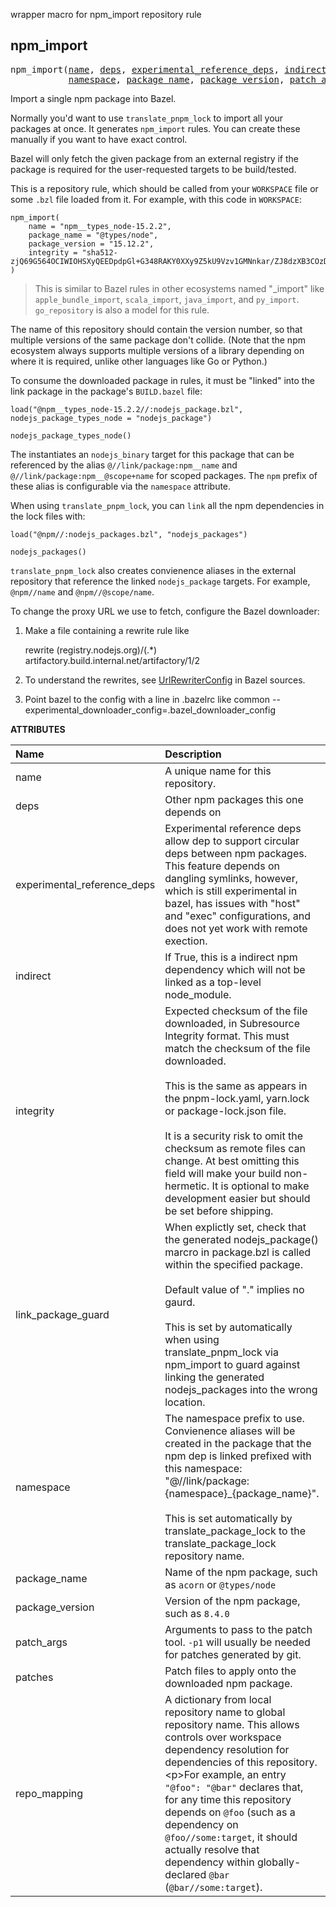 <!-- Generated with Stardoc: http://skydoc.bazel.build -->

wrapper macro for npm_import repository rule

<a id="#npm_import"></a>

## npm_import

<pre>
npm_import(<a href="#npm_import-name">name</a>, <a href="#npm_import-deps">deps</a>, <a href="#npm_import-experimental_reference_deps">experimental_reference_deps</a>, <a href="#npm_import-indirect">indirect</a>, <a href="#npm_import-integrity">integrity</a>, <a href="#npm_import-link_package_guard">link_package_guard</a>,
           <a href="#npm_import-namespace">namespace</a>, <a href="#npm_import-package_name">package_name</a>, <a href="#npm_import-package_version">package_version</a>, <a href="#npm_import-patch_args">patch_args</a>, <a href="#npm_import-patches">patches</a>, <a href="#npm_import-repo_mapping">repo_mapping</a>)
</pre>

Import a single npm package into Bazel.

Normally you'd want to use `translate_pnpm_lock` to import all your packages at once.
It generates `npm_import` rules.
You can create these manually if you want to have exact control.

Bazel will only fetch the given package from an external registry if the package is
required for the user-requested targets to be build/tested.

This is a repository rule, which should be called from your `WORKSPACE` file
or some `.bzl` file loaded from it. For example, with this code in `WORKSPACE`:

```starlark
npm_import(
    name = "npm__types_node-15.2.2",
    package_name = "@types/node",
    package_version = "15.12.2",
    integrity = "sha512-zjQ69G564OCIWIOHSXyQEEDpdpGl+G348RAKY0XXy9Z5kU9Vzv1GMNnkar/ZJ8dzXB3COzD9Mo9NtRZ4xfgUww==",
)
```

> This is similar to Bazel rules in other ecosystems named "_import" like
> `apple_bundle_import`, `scala_import`, `java_import`, and `py_import`.
> `go_repository` is also a model for this rule.

The name of this repository should contain the version number, so that multiple versions of the same
package don't collide.
(Note that the npm ecosystem always supports multiple versions of a library depending on where
it is required, unlike other languages like Go or Python.)

To consume the downloaded package in rules, it must be "linked" into the link package in the
package's `BUILD.bazel` file:

```
load("@npm__types_node-15.2.2//:nodejs_package.bzl", nodejs_package_types_node = "nodejs_package")

nodejs_package_types_node()
```

The instantiates an `nodejs_binary` target for this package that can be referenced by the alias
`@//link/package:npm__name` and `@//link/package:npm__@scope+name` for scoped packages.
The `npm` prefix of these alias is configurable via the `namespace` attribute.

When using `translate_pnpm_lock`, you can `link` all the npm dependencies in the lock files with:

```
load("@npm//:nodejs_packages.bzl", "nodejs_packages")

nodejs_packages()
```

`translate_pnpm_lock` also creates convienence aliases in the external repository that reference
the linked `nodejs_package` targets. For example, `@npm//name` and `@npm//@scope/name`.

To change the proxy URL we use to fetch, configure the Bazel downloader:

1. Make a file containing a rewrite rule like

    rewrite (registry.nodejs.org)/(.*) artifactory.build.internal.net/artifactory/$1/$2

1. To understand the rewrites, see [UrlRewriterConfig] in Bazel sources.

1. Point bazel to the config with a line in .bazelrc like
common --experimental_downloader_config=.bazel_downloader_config

[UrlRewriterConfig]: https://github.com/bazelbuild/bazel/blob/4.2.1/src/main/java/com/google/devtools/build/lib/bazel/repository/downloader/UrlRewriterConfig.java#L66


**ATTRIBUTES**


| Name  | Description | Type | Mandatory | Default |
| :------------- | :------------- | :------------- | :------------- | :------------- |
| <a id="npm_import-name"></a>name |  A unique name for this repository.   | <a href="https://bazel.build/docs/build-ref.html#name">Name</a> | required |  |
| <a id="npm_import-deps"></a>deps |  Other npm packages this one depends on   | List of strings | optional | [] |
| <a id="npm_import-experimental_reference_deps"></a>experimental_reference_deps |  Experimental reference deps allow dep to support circular deps between npm packages.         This feature depends on dangling symlinks, however, which is still experimental in bazel,         has issues with "host" and "exec" configurations, and does not yet work with remote exection.   | Boolean | optional | False |
| <a id="npm_import-indirect"></a>indirect |  If True, this is a indirect npm dependency which will not be linked as a top-level node_module.   | Boolean | optional | False |
| <a id="npm_import-integrity"></a>integrity |  Expected checksum of the file downloaded, in Subresource Integrity format.         This must match the checksum of the file downloaded.<br><br>        This is the same as appears in the pnpm-lock.yaml, yarn.lock or package-lock.json file.<br><br>        It is a security risk to omit the checksum as remote files can change.         At best omitting this field will make your build non-hermetic.         It is optional to make development easier but should be set before shipping.   | String | optional | "" |
| <a id="npm_import-link_package_guard"></a>link_package_guard |  When explictly set, check that the generated nodejs_package() marcro         in package.bzl is called within the specified package.<br><br>        Default value of "." implies no gaurd.<br><br>        This is set by automatically when using translate_pnpm_lock via npm_import         to guard against linking the generated nodejs_packages into the wrong         location.   | String | optional | "." |
| <a id="npm_import-namespace"></a>namespace |  The namespace prefix to use. Convienence aliases will be created         in the package that the npm dep is linked prefixed with this namespace:         "@//link/package:{namespace}_{package_name}".<br><br>        This is set automatically by translate_package_lock to the translate_package_lock         repository name.   | String | optional | "npm" |
| <a id="npm_import-package_name"></a>package_name |  Name of the npm package, such as <code>acorn</code> or <code>@types/node</code>   | String | required |  |
| <a id="npm_import-package_version"></a>package_version |  Version of the npm package, such as <code>8.4.0</code>   | String | required |  |
| <a id="npm_import-patch_args"></a>patch_args |  Arguments to pass to the patch tool.         <code>-p1</code> will usually be needed for patches generated by git.   | List of strings | optional | ["-p0"] |
| <a id="npm_import-patches"></a>patches |  Patch files to apply onto the downloaded npm package.   | <a href="https://bazel.build/docs/build-ref.html#labels">List of labels</a> | optional | [] |
| <a id="npm_import-repo_mapping"></a>repo_mapping |  A dictionary from local repository name to global repository name. This allows controls over workspace dependency resolution for dependencies of this repository.&lt;p&gt;For example, an entry <code>"@foo": "@bar"</code> declares that, for any time this repository depends on <code>@foo</code> (such as a dependency on <code>@foo//some:target</code>, it should actually resolve that dependency within globally-declared <code>@bar</code> (<code>@bar//some:target</code>).   | <a href="https://bazel.build/docs/skylark/lib/dict.html">Dictionary: String -> String</a> | required |  |


